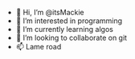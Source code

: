 - 👋 Hi, I’m @itsMackie
- 👀 I’m interested in programming
- 🌱 I’m currently learning algos
- 💞️ I’m looking to collaborate on git
- 📫 Lame road

<!---
itsMackie/itsMackie is a ✨ special ✨ repository because its `README.md` (this file) appears on your GitHub profile.
You can click the Preview link to take a look at your changes.
--->
